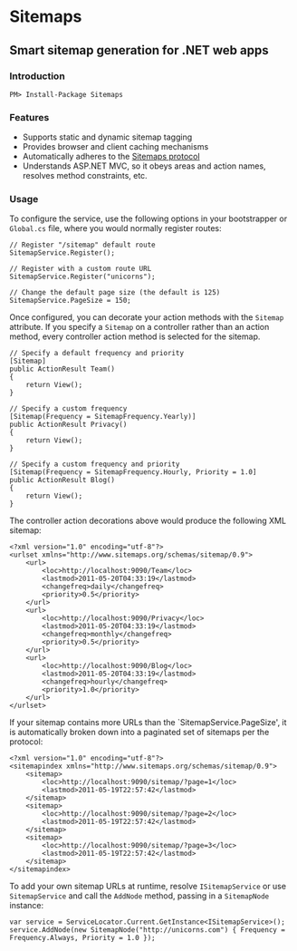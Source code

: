 # Sitemaps
## Smart sitemap generation for .NET web apps

### Introduction

    PM> Install-Package Sitemaps

### Features

* Supports static and dynamic sitemap tagging
* Provides browser and client caching mechanisms
* Automatically adheres to the [Sitemaps protocol](http://sitemaps.org)
* Understands ASP.NET MVC, so it obeys areas and action names, resolves method constraints, etc.

### Usage

To configure the service, use the following options in your bootstrapper or `Global.cs` file,
where you would normally register routes:

    // Register "/sitemap" default route
    SitemapService.Register();

    // Register with a custom route URL
    SitemapService.Register("unicorns");

    // Change the default page size (the default is 125)
    SitemapService.PageSize = 150;

Once configured, you can decorate your action methods with the `Sitemap` attribute.
If you specify a `Sitemap` on a controller rather than an action method, every controller
action method is selected for the sitemap.

    // Specify a default frequency and priority
    [Sitemap]
    public ActionResult Team()
    {
        return View();
    }
    
    // Specify a custom frequency
    [Sitemap(Frequency = SitemapFrequency.Yearly)]
    public ActionResult Privacy()
    {
        return View();
    }   

    // Specify a custom frequency and priority
    [Sitemap(Frequency = SitemapFrequency.Hourly, Priority = 1.0]
    public ActionResult Blog()
    {
        return View();
    }

The controller action decorations above would produce the following XML sitemap:

    <?xml version="1.0" encoding="utf-8"?>
    <urlset xmlns="http://www.sitemaps.org/schemas/sitemap/0.9">
        <url>
            <loc>http://localhost:9090/Team</loc>
            <lastmod>2011-05-20T04:33:19</lastmod>
            <changefreq>daily</changefreq>
            <priority>0.5</priority>
        </url>
        <url>
            <loc>http://localhost:9090/Privacy</loc>
            <lastmod>2011-05-20T04:33:19</lastmod>
            <changefreq>monthly</changefreq>
            <priority>0.5</priority>
        </url>
        <url>
            <loc>http://localhost:9090/Blog</loc>
            <lastmod>2011-05-20T04:33:19</lastmod>
            <changefreq>hourly</changefreq>
            <priority>1.0</priority>
        </url>
    </urlset>

If your sitemap contains more URLs than the `SitemapService.PageSize', it is automatically
broken down into a paginated set of sitemaps per the protocol:
    
    <?xml version="1.0" encoding="utf-8"?>
    <sitemapindex xmlns="http://www.sitemaps.org/schemas/sitemap/0.9">
        <sitemap>
            <loc>http://localhost:9090/sitemap/?page=1</loc>
            <lastmod>2011-05-19T22:57:42</lastmod>
        </sitemap>
        <sitemap>
            <loc>http://localhost:9090/sitemap/?page=2</loc>
            <lastmod>2011-05-19T22:57:42</lastmod>
        </sitemap>
        <sitemap>
            <loc>http://localhost:9090/sitemap/?page=3</loc>
            <lastmod>2011-05-19T22:57:42</lastmod>
        </sitemap>
    </sitemapindex>

To add your own sitemap URLs at runtime, resolve `ISitemapService` or use `SitemapService`
and call the `AddNode` method, passing in a `SitemapNode` instance:

    var service = ServiceLocator.Current.GetInstance<ISitemapService>();
    service.AddNode(new SitemapNode("http://unicorns.com") { Frequency = Frequency.Always, Priority = 1.0 });
    